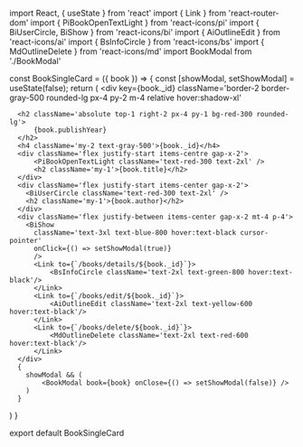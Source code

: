 import React, { useState } from 'react'
import { Link } from 'react-router-dom'
import { PiBookOpenTextLight } from 'react-icons/pi'
import { BiUserCircle, BiShow } from 'react-icons/bi'
import { AiOutlineEdit } from 'react-icons/ai'
import { BsInfoCircle } from 'react-icons/bs'
import { MdOutlineDelete } from 'react-icons/md'
import BookModal from './BookModal'



const BookSingleCard = ({ book }) => {
    const [showModal, setShowModal] = useState(false);
  return (
    <div
    key={book._id}
    className='border-2 border-gray-500 rounded-lg px-4 py-2 m-4 relative hover:shadow-xl'
   >
      <h2 className='absolute top-1 right-2 px-4 py-1 bg-red-300 rounded-lg'>
          {book.publishYear}
      </h2>
      <h4 className='my-2 text-gray-500'>{book._id}</h4>
      <div className='flex justify-start items-centre gap-x-2'>
          <PiBookOpenTextLight className='text-red-300 text-2xl' />
          <h2 className='my-1'>{book.title}</h2>
      </div>
      <div className='flex justify-start items-center gap-x-2'>
        <BiUserCircle className='text-red-300 text-2xl' />
        <h2 className='my-1'>{book.author}</h2>
      </div>
      <div className='flex justify-between items-center gap-x-2 mt-4 p-4'>
        <BiShow
          className='text-3xl text-blue-800 hover:text-black cursor-pointer'
          onClick={() => setShowModal(true)}
          />
          <Link to={`/books/details/${book._id}`}>
              <BsInfoCircle className='text-2xl text-green-800 hover:text-black'/>
          </Link>
          <Link to={`/books/edit/${book._id}`}>
              <AiOutlineEdit className='text-2xl text-yellow-600 hover:text-black'/>
          </Link>
          <Link to={`/books/delete/${book._id}`}>
              <MdOutlineDelete className='text-2xl text-red-600 hover:text-black'/>
          </Link>
      </div>
      {
        showModal && (
            <BookModal book={book} onClose={() => setShowModal(false)} />
        )
      }
   </div>
  )
}

export default BookSingleCard
